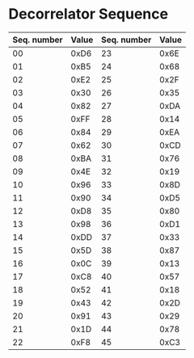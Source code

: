 # Decorrelator Sequence

Seq. number | Value | Seq. number | Value
----------- | ----- | ----------- | -----
00          | 0xD6  | 23          | 0x6E
01          | 0xB5  | 24          | 0x68
02          | 0xE2  | 25          | 0x2F
03          | 0x30  | 26          | 0x35
04          | 0x82  | 27          | 0xDA
05          | 0xFF  | 28          | 0x14
06          | 0x84  | 29          | 0xEA
07          | 0x62  | 30          | 0xCD
08          | 0xBA  | 31          | 0x76
09          | 0x4E  | 32          | 0x19
10          | 0x96  | 33          | 0x8D
11          | 0x90  | 34          | 0xD5
12          | 0xD8  | 35          | 0x80
13          | 0x98  | 36          | 0xD1
14          | 0xDD  | 37          | 0x33
15          | 0x5D  | 38          | 0x87
16          | 0x0C  | 39          | 0x13
17          | 0xC8  | 40          | 0x57
18          | 0x52  | 41          | 0x18
19          | 0x43  | 42          | 0x2D
20          | 0x91  | 43          | 0x29
21          | 0x1D  | 44          | 0x78
22          | 0xF8  | 45          | 0xC3